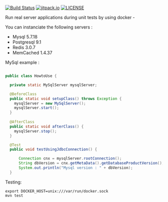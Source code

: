 

[![Build Status](https://travis-ci.org/jrialland/dockerized-tests.svg?branch=master)](https://travis-ci.org/jrialland/dockerized-tests)
[![jitpack.io](https://jitpack.io/v/jrialland/dockerized-tests.svg)](https://jitpack.io/#jrialland/dockerized-tests)
[![LICENSE](http://www.wtfpl.net/wp-content/uploads/2012/12/wtfpl-badge-2.png)](http://www.wtfpl.net)

Run real server applications during unit tests by using docker -

You can instanciate the following servers :

* Mysql 5.7.18
* Postgresql 9.1
* Redis 3.0.7
* MemCached 1.4.37

MySql example : 

```java

public class HowtoUse {

  private static MySqlServer mysqlServer;

  @BeforeClass
  public static void setupClass() throws Exception {
    mysqlServer = new MySqlServer();
    mysqlServer.start();
  }
  
  @AfterClass
  public static void afterClass() {
    mysqlServer.stop();
  }

  @Test
  public void testUsingJdbcConnection() {

      Connection cnx = mysqlServer.rootConnection();
      String dbVersion = cnx.getMetaData().getDatabaseProductVersion();
      System.out.println("Mysql version : " + dbVersion);
  }

```


Testing:

```
export DOCKER_HOST=unix:///var/run/docker.sock
mvn test
```

